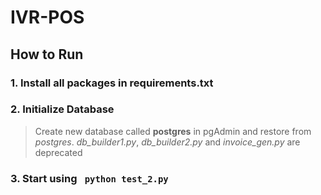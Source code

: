 # IVR-POS
##  How to Run
### 1. Install all packages in requirements.txt
### 2. Initialize Database
>Create new database called __postgres__ in pgAdmin and restore from _postgres_.
_db_builder1.py_, _db_builder2.py_ and _invoice_gen.py_ are deprecated
### 3. Start using ` python test_2.py`

